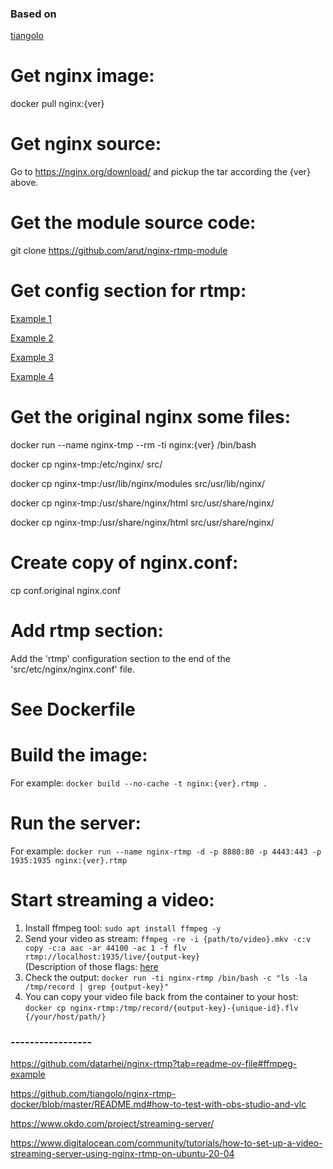 ### Based on ###
[tiangolo](https://github.com/tiangolo/nginx-rtmp-docker)


# Get nginx image:
docker pull nginx:{ver}

# Get nginx source:
Go to https://nginx.org/download/ and pickup the tar according the {ver} above.

# Get the module source code:
git clone https://github.com/arut/nginx-rtmp-module

# Get config section for rtmp:
[Example 1](https://www.digitalocean.com/community/tutorials/how-to-set-up-a-video-streaming-server-using-nginx-rtmp-on-ubuntu-20-04)

[Example 2](https://medium.com/@peer5/setting-up-hls-live-streaming-server-using-nginx-67f6b71758db)

[Example 3](https://sites.google.com/view/facebook-rtmp-to-rtmps/home#h.p_9sKSEFWMM1dQ)

[Example 4](https://github.com/tiangolo/nginx-rtmp-docker/blob/master/nginx.conf)

# Get the original nginx some files:
docker run --name nginx-tmp --rm -ti nginx:{ver} /bin/bash 

docker cp nginx-tmp:/etc/nginx/ src/

docker cp nginx-tmp:/usr/lib/nginx/modules src/usr/lib/nginx/

docker cp nginx-tmp:/usr/share/nginx/html src/usr/share/nginx/

docker cp nginx-tmp:/usr/share/nginx/html src/usr/share/nginx/


# Create copy of nginx.conf:
cp conf.original nginx.conf

# Add rtmp section:
Add the 'rtmp' configuration section to the end of the 'src/etc/nginx/nginx.conf' file.

# See Dockerfile

# Build the image:
For example: ```docker build --no-cache -t nginx:{ver}.rtmp .```

# Run the server:
For example: ```docker run --name nginx-rtmp -d -p 8880:80 -p 4443:443 -p 1935:1935 nginx:{ver}.rtmp```

# Start streaming a video:
1. Install ffmpeg tool: ```sudo apt install ffmpeg -y```
2. Send your video as stream: ```ffmpeg -re -i {path/to/video}.mkv -c:v copy -c:a aac -ar 44100 -ac 1 -f flv rtmp://localhost:1935/live/{output-key}``` <br />
(Description of those flags: [here](https://www.digitalocean.com/community/tutorials/how-to-set-up-a-video-streaming-server-using-nginx-rtmp-on-ubuntu-20-04])
3. Check the output: ```docker run -ti nginx-rtmp /bin/bash -c "ls -la /tmp/record | grep {output-key}"```
4. You can copy your video file back from the container to your host: ```docker cp nginx-rtmp:/tmp/record/{output-key}-{unique-id}.flv {/your/host/path/}```

### -----------------
https://github.com/datarhei/nginx-rtmp?tab=readme-ov-file#ffmpeg-example

https://github.com/tiangolo/nginx-rtmp-docker/blob/master/README.md#how-to-test-with-obs-studio-and-vlc

https://www.okdo.com/project/streaming-server/

https://www.digitalocean.com/community/tutorials/how-to-set-up-a-video-streaming-server-using-nginx-rtmp-on-ubuntu-20-04


